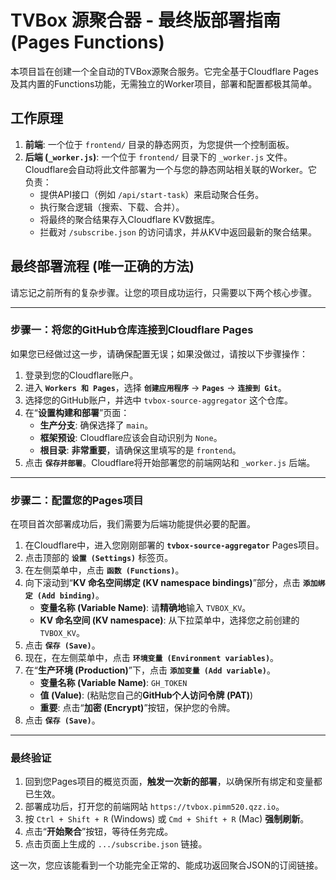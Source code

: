 # TVBox 源聚合器 - 最终版部署指南 (Pages Functions)

本项目旨在创建一个全自动的TVBox源聚合服务。它完全基于Cloudflare Pages及其内置的Functions功能，无需独立的Worker项目，部署和配置都极其简单。

## 工作原理

1.  **前端**: 一个位于 `frontend/` 目录的静态网页，为您提供一个控制面板。
2.  **后端 (`_worker.js`)**: 一个位于 `frontend/` 目录下的 `_worker.js` 文件。Cloudflare会自动将此文件部署为一个与您的静态网站相关联的Worker。它负责：
    *   提供API接口（例如 `/api/start-task`）来启动聚合任务。
    *   执行聚合逻辑（搜索、下载、合并）。
    *   将最终的聚合结果存入Cloudflare KV数据库。
    *   拦截对 `/subscribe.json` 的访问请求，并从KV中返回最新的聚合结果。

## 最终部署流程 (唯一正确的方法)

请忘记之前所有的复杂步骤。让您的项目成功运行，只需要以下两个核心步骤。

---

### 步骤一：将您的GitHub仓库连接到Cloudflare Pages

如果您已经做过这一步，请确保配置无误；如果没做过，请按以下步骤操作：

1.  登录到您的Cloudflare账户。
2.  进入 **`Workers 和 Pages`**，选择 **`创建应用程序`** -> **`Pages`** -> **`连接到 Git`**。
3.  选择您的GitHub账户，并选中 `tvbox-source-aggregator` 这个仓库。
4.  在“**设置构建和部署**”页面：
    *   **生产分支**: 确保选择了 `main`。
    *   **框架预设**: Cloudflare应该会自动识别为 `None`。
    *   **根目录**: **非常重要**，请确保这里填写的是 `frontend`。
5.  点击 **`保存并部署`**。Cloudflare将开始部署您的前端网站和 `_worker.js` 后端。

---

### 步骤二：配置您的Pages项目

在项目首次部署成功后，我们需要为后端功能提供必要的配置。

1.  在Cloudflare中，进入您刚刚部署的 **`tvbox-source-aggregator`** Pages项目。
2.  点击顶部的 **`设置 (Settings)`** 标签页。
3.  在左侧菜单中，点击 **`函数 (Functions)`**。
4.  向下滚动到“**KV 命名空间绑定 (KV namespace bindings)**”部分，点击 **`添加绑定 (Add binding)`**。
    *   **变量名称 (Variable Name)**: 请**精确地**输入 `TVBOX_KV`。
    *   **KV 命名空间 (KV namespace)**: 从下拉菜单中，选择您之前创建的 `TVBOX_KV`。
5.  点击 **`保存 (Save)`**。
6.  现在，在左侧菜单中，点击 **`环境变量 (Environment variables)`**。
7.  在“**生产环境 (Production)**”下，点击 **`添加变量 (Add variable)`**。
    *   **变量名称 (Variable Name)**: `GH_TOKEN`
    *   **值 (Value)**: (粘贴您自己的**GitHub个人访问令牌 (PAT)**)
    *   **重要**: 点击“**加密 (Encrypt)**”按钮，保护您的令牌。
8.  点击 **`保存 (Save)`**。

---

### 最终验证

1.  回到您Pages项目的概览页面，**触发一次新的部署**，以确保所有绑定和变量都已生效。
2.  部署成功后，打开您的前端网站 `https://tvbox.pimm520.qzz.io`。
3.  按 `Ctrl + Shift + R` (Windows) 或 `Cmd + Shift + R` (Mac) **强制刷新**。
4.  点击“**开始聚合**”按钮，等待任务完成。
5.  点击页面上生成的 `.../subscribe.json` 链接。

这一次，您应该能看到一个功能完全正常的、能成功返回聚合JSON的订阅链接。
